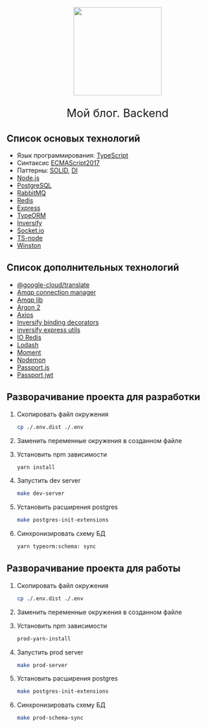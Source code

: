 <p align="center"><img src="https://uploads.photo/images/Ed7f.png" width="200"/></p>

<p align="center" style="font-size:1.8em;">Мой блог. Backend</p>

##  Список основых технологий

- Язык программирования: [TypeScript](https://www.typescriptlang.org)
- Синтаксис [ECMAScript2017](https://www.ecma-international.org/ecma-262/8.0/#sec-async-function-definitions)
- Паттерны: [SOLID](https://itnext.io/solid-principles-explanation-and-examples-715b975dcad4), [DI](https://en.wikipedia.org/wiki/Dependency_injection)
- [Node.js](https://nodejs.org/en/docs/)
- [PostgreSQL](https://www.postgresql.org/docs/)
- [RabbitMQ](https://www.rabbitmq.com/getstarted.html)
- [Redis](https://redis.io/documentation)
- [Express](https://expressjs.com)
- [TypeORM](https://typeorm.io/#/)
- [Inversify](https://github.com/inversify/InversifyJS)
- [Socket.io](https://socket.io)
- [TS-node](https://github.com/TypeStrong/ts-node)
- [Winston](https://github.com/winstonjs/winston)

## Список дополнительных технологий

- [@google-cloud/translate](https://cloud.google.com/translate/docs/)
- [Amqp connection manager](https://github.com/benbria/node-amqp-connection-manager)
- [Amqp lib](https://github.com/squaremo/amqp.node)
- [Argon 2](https://en.wikipedia.org/wiki/Argon2)
- [Axios](https://github.com/axios/axios)
- [Inversify binding decorators](https://github.com/inversify/inversify-binding-decorators)
- [inversify express utils](https://github.com/inversify/inversify-express-utils)
- [IO Redis](https://github.com/luin/ioredis)
- [Lodash](https://lodash.com)
- [Moment](https://momentjs.com)
- [Nodemon](https://github.com/remy/nodemon#nodemon)
- [Passport.js](http://www.passportjs.org/docs/downloads/html/)
- [Passport jwt](https://github.com/mikenicholson/passport-jwt)

## Разворачивание проекта для разработки

1. Скопировать файл окружения
    ```bash
    cp ./.env.dist ./.env
    ```
    
2. Заменить переменные окружения в созданном файле

3. Установить npm зависимости
    ```bash
    yarn install
    ```
    
4. Запустить dev server
    ```bash
    make dev-server
    ```
    
5. Установить расширения postgres
    ```bash
    make postgres-init-extensions
    ```

6. Синхронизировать схему БД
    ```bash
    yarn typeorm:schema: sync
    ```

## Разворачивание проекта для работы

1. Скопировать файл окружения
    ```bash
    cp ./.env.dist ./.env
    ```
    
2. Заменить переменные окружения в созданном файле

3. Установить npm зависимости
    ```bash
    prod-yarn-install
    ```
    
4. Запустить prod server
    ```bash
    make prod-server
    ```
    
5. Установить расширения postgres
    ```bash
    make postgres-init-extensions
    ```

6. Синхронизировать схему БД
    ```bash
    make prod-schema-sync
    ```
